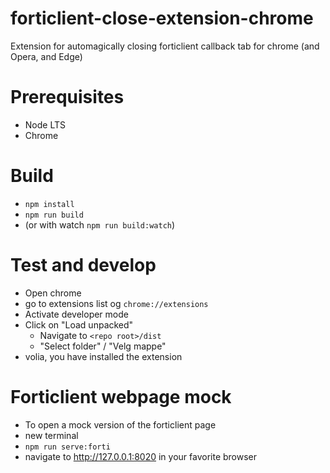 # forticlient-close-extension-chrome
Extension for automagically closing forticlient callback tab for chrome (and Opera, and Edge)

# Prerequisites
- Node LTS
- Chrome

# Build
- ```npm install```
- ```npm run build```
- (or with watch ```npm run build:watch```)

# Test and develop
- Open chrome
- go to extensions list og ```chrome://extensions```
- Activate developer mode
- Click on "Load unpacked"
    - Navigate to ```<repo root>/dist```
    - "Select folder" / "Velg mappe"
- volia, you have installed the extension

# Forticlient webpage mock
- To open a mock version of the forticlient page
- new terminal
- ```npm run serve:forti```
- navigate to http://127.0.0.1:8020 in your favorite browser

